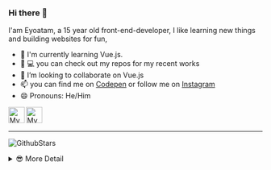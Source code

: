 ### Hi there 👋

I'am Eyoatam, a 15 year old front-end-developer, I like learning new things
 and building websites for fun,
 
- 🌱 I'm currently learning Vue.js. 
- 🔭 💻 you can check out my repos for my recent works 
- 👯 I’m looking to collaborate on Vue.js
- 📫 you can find me on [Codepen](https://www.codepen.io/Eyoatam) or follow me on [Instagram](https://www.instagram.com/eyoatam.codes) 
- 😄 Pronouns: He/Him
 
 <a href="https://codepen.io/Eyoatam">
  <img width="32" align="left"
     alt="My GitHub profile"
     src="https://cdn.jsdelivr.net/npm/simple-icons@v3/icons/github.svg">
</a>
<a href="https://www.instagram.com/eyoatam.codes">
  <img width="32" align="left"
     alt="My Instagram profile"
     src="https://cdn.jsdelivr.net/npm/simple-icons@v3/icons/instagram.svg">
</a>
<br><br>
<hr/>

![GithubStars](https://github-readme-stats.vercel.app/api/?username=Eyoatam&show_icons=true&title_color=fff&icon_color=79ff97&text_color=9f9f9f&bg_color=151515)
 
  
<!-- [![Spotify](https://spotify-readme-plum.vercel.app/api/spotify-playing)](https://open.spotify.com/user/wqe3ges2o5xoao39bv0h065uf) -->

<!--
```diff
- !!! For all those dark-theme lovers out there, github doesn't 
- support markdown with custom background or text color 😞. 
- Make your voice heard on 👇🏾
[this issue](https://github.com/github/markup/issues/1373)
```
-->

<details>
<summary> 😎 More Detail </summary>
